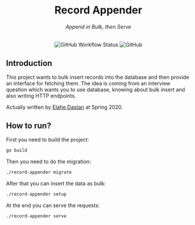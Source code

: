 <h1 align="center">Record Appender</h1>

<h6 align="center">Append in Bulk, then Serve</h6>

<p align="center">
  <img src="https://img.shields.io/github/actions/workflow/status/1995parham-teaching/record-appender/ci.yaml?label=ci&logo=github&style=for-the-badge&branch=main" alt="GitHub Workflow Status">
  <img alt="GitHub" src="https://img.shields.io/github/license/1995parham-teaching/record-appender?logo=gnu&style=for-the-badge">
</p>

## Introduction

This project wants to bulk insert records into the database and then provide an interface for fetching them.
The idea is coming from an interview question which wants you to use database, knowing about bulk insert and
also writing HTTP endpoints.

Actually written by [Elahe Dastan](https://github.com/elahe-dastan/) at Spring 2020.

## How to run?

First you need to build the project:

```bash
go build
```

Then you need to do the migration:

```bash
./record-appender migrate
```

After that you can insert the data as bulk:

```bash
./record-appender setup
```

At the end you can serve the requests:

```bash
./record-appender serve
```
